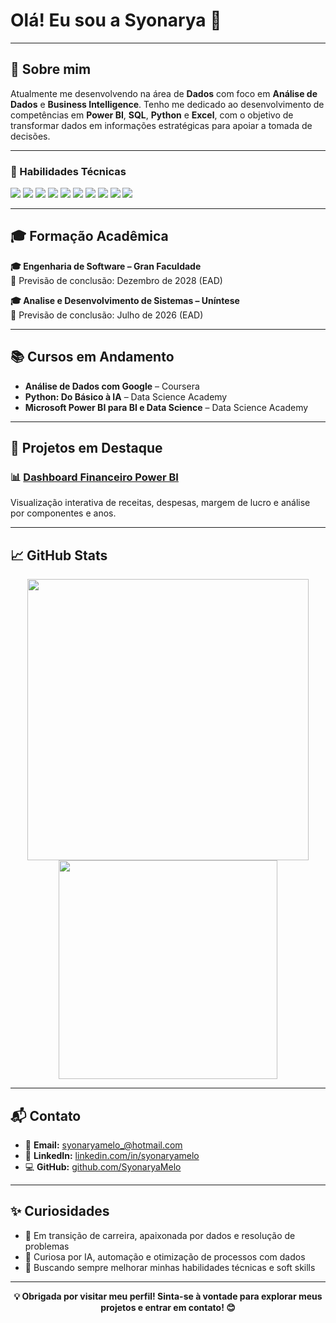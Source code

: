 <h1>Olá! Eu sou a Syonarya 👋</h1>

---

<p align="center">
  
## 🧾 Sobre mim

Atualmente me desenvolvendo na área de **Dados** com foco em **Análise de Dados** e **Business Intelligence**. Tenho me dedicado ao desenvolvimento de competências em **Power BI**, **SQL**, **Python** e **Excel**, com o objetivo de transformar dados em informações estratégicas para apoiar a tomada de decisões.

---

### 🧠 Habilidades Técnicas

<p>
  <img src="https://img.shields.io/badge/Power%20BI-ffcc00?style=flat&logo=powerbi&logoColor=black"/>
  <img src="https://img.shields.io/badge/Excel-217346?style=flat&logo=microsoft-excel&logoColor=white"/>
  <img src="https://img.shields.io/badge/Python-3776AB?style=flat&logo=python&logoColor=white"/>
  <img src="https://img.shields.io/badge/SQL-4479A1?style=flat&logo=postgresql&logoColor=white"/>
  <img src="https://img.shields.io/badge/HTML5-E34F26?style=flat&logo=html5&logoColor=white"/>
  <img src="https://img.shields.io/badge/CSS3-1572B6?style=flat&logo=css3&logoColor=white"/>
  <img src="https://img.shields.io/badge/PHP-777BB4?style=flat&logo=php&logoColor=white"/>
  <img src="https://img.shields.io/badge/Git-F05032?style=flat&logo=git&logoColor=white"/>
  <img src="https://img.shields.io/badge/GitHub-181717?style=flat&logo=github&logoColor=white"/>
  <img src="https://img.shields.io/badge/Agile-Scrum%20&%20Kanban-blue?style=flat"/>
</p>

---

## 🎓 Formação Acadêmica

**🎓 Engenharia de Software – Gran Faculdade**  
📅 Previsão de conclusão: Dezembro de 2028 (EAD)

**🎓 Analise e Desenvolvimento de Sistemas – Uníntese**  
📅 Previsão de conclusão: Julho de 2026 (EAD)

---

## 📚 Cursos em Andamento

- **Análise de Dados com Google** – Coursera  
- **Python: Do Básico à IA** – Data Science Academy  
- **Microsoft Power BI para BI e Data Science** – Data Science Academy  

---

## 🧪 Projetos em Destaque

### 📊 [Dashboard Financeiro Power BI](https://github.com/SyonaryaMelo/dashboard-financeiro)
Visualização interativa de receitas, despesas, margem de lucro e análise por componentes e anos.

---

## 📈 GitHub Stats

<p align="center">
  <img src="https://github-readme-stats.vercel.app/api?username=SyonaryaMelo&show_icons=true&theme=dracula" width="450"/>
  <img src="https://github-readme-stats.vercel.app/api/top-langs/?username=SyonaryaMelo&layout=compact&theme=dracula" width="350"/>
</p>

---

## 📬 Contato

- 📧 **Email:** [syonaryamelo_@hotmail.com](mailto:syonaryamelo_@hotmail.com)  
- 🔗 **LinkedIn:** [linkedin.com/in/syonaryamelo](https://linkedin.com/in/syonaryamelo)  
- 💻 **GitHub:** [github.com/SyonaryaMelo](https://github.com/SyonaryaMelo)  

---

## ✨ Curiosidades

- 🚀 Em transição de carreira, apaixonada por dados e resolução de problemas
- 🧩 Curiosa por IA, automação e otimização de processos com dados
- 🎯 Buscando sempre melhorar minhas habilidades técnicas e soft skills

---

<p align="center">
  <strong>💡 Obrigada por visitar meu perfil! Sinta-se à vontade para explorar meus projetos e entrar em contato! 😊</strong>
</p>
